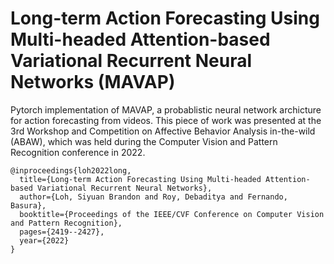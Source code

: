 # Long-term Action Forecasting Using Multi-headed Attention-based Variational Recurrent Neural Networks (MAVAP)
Pytorch implementation of MAVAP, a probablistic neural network archicture for action forecasting from videos. This piece of work was presented at the 3rd Workshop and Competition on Affective Behavior Analysis in-the-wild (ABAW), which was held during the Computer Vision and Pattern Recognition conference in 2022. 

```stex
@inproceedings{loh2022long,
  title={Long-term Action Forecasting Using Multi-headed Attention-based Variational Recurrent Neural Networks},
  author={Loh, Siyuan Brandon and Roy, Debaditya and Fernando, Basura},
  booktitle={Proceedings of the IEEE/CVF Conference on Computer Vision and Pattern Recognition},
  pages={2419--2427},
  year={2022}
}
```
